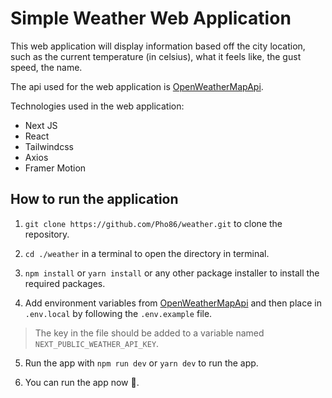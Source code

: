 # Simple Weather Web Application
This web application will display information based off the city location, such as the current temperature (in celsius), what it feels like, the gust speed, the name.

The api used for the web application is [OpenWeatherMapApi](https://openweathermap.org/).

Technologies used in the web application: 
* Next JS
* React
* Tailwindcss
* Axios
* Framer Motion

## How to run the application
1. `git clone https://github.com/Pho86/weather.git` to clone the repository.

2. `cd ./weather` in a terminal to open the directory in terminal.

3. `npm install` or `yarn install` or any other package installer to install the required packages.

4. Add environment variables from [OpenWeatherMapApi](https://openweathermap.org/) and then place in `.env.local` by following the `.env.example` file.
> The key in the file should be added to a variable named `NEXT_PUBLIC_WEATHER_API_KEY`.

5. Run the app with `npm run dev` or `yarn dev` to run the app.

6. You can run the app now 🙊.